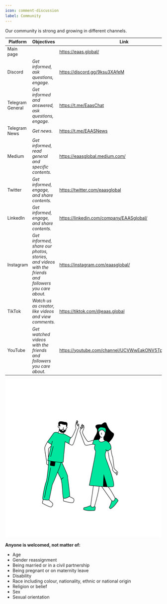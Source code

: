 ```yaml
---
icon: comment-discussion
label: Community
---
```


Our community is strong and growing in different channels.

| Platform         | Objectives                                                                                            | Link                                                     |
|------------------|-------------------------------------------------------------------------------------------------------|----------------------------------------------------------|
| Main page        |                                                                                                       | https://eaas.global/                                     |
| Discord          | *Get informed, ask questions, engage.*                                                                 | https://discord.gg/9ksu3XAfeM                            |
| Telegram General | *Get informed and answered, ask questions, engage.*                                                    | https://t.me/EaasChat                                    |
| Telegram News    | *Get news.*                                                                                             | https://t.me/EAASNews                                    |
| Medium           | *Get informed, read general and specific contents.*                                                     | https://eaasglobal.medium.com/                           |
| Twitter          | *Get informed, engage, and share contents.*                                                             | https://twitter.com/eaasglobal                           |
| LinkedIn         | *Get informed, engage, and share contents.*                                                             | https://linkedin.com/company/EAASglobal/             |
| Instagram        | *Get informed, share our photos, stories,*<br>*and videos with the friends and followers you care about.* | https://instagram.com/eaasglobal/                    |
| TikTok           | *Watch us as creator, like videos and view comments.*                                                   | https://tiktok.com/@eaas.global                      |
| YouTube          | *Get watched videos with the friends and followers you care about.*                                      | https://youtube.com/channel/UCVWwEakONV5TpBVAZPIQbTA |

![](src/headers/people_welcome.png)

**Anyone is welcomed, not matter of:**
- Age
- Gender reassignment
- Being married or in a civil partnership
- Being pregnant or on maternity leave
- Disability
- Race including colour, nationality, ethnic or national origin
- Religion or belief
- Sex
- Sexual orientation
